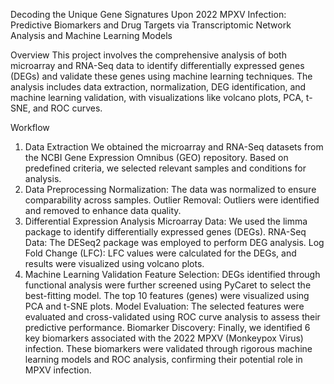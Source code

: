 Decoding the Unique Gene Signatures Upon 2022 MPXV Infection: Predictive Biomarkers and Drug Targets via Transcriptomic Network Analysis and Machine Learning Models

Overview
This project involves the comprehensive analysis of both microarray and RNA-Seq data to identify differentially expressed genes (DEGs) and validate these genes using machine learning techniques. The analysis includes data extraction, normalization, DEG identification, and machine learning validation, with visualizations like volcano plots, PCA, t-SNE, and ROC curves.

Workflow
1. Data Extraction
We obtained the microarray and RNA-Seq datasets from the NCBI Gene Expression Omnibus (GEO) repository.
Based on predefined criteria, we selected relevant samples and conditions for analysis.
2. Data Preprocessing
Normalization: The data was normalized to ensure comparability across samples.
Outlier Removal: Outliers were identified and removed to enhance data quality.
3. Differential Expression Analysis
Microarray Data:
We used the limma package to identify differentially expressed genes (DEGs).
RNA-Seq Data:
The DESeq2 package was employed to perform DEG analysis.
Log Fold Change (LFC):
LFC values were calculated for the DEGs, and results were visualized using volcano plots.
4. Machine Learning Validation
Feature Selection:
DEGs identified through functional analysis were further screened using PyCaret to select the best-fitting model.
The top 10 features (genes) were visualized using PCA and t-SNE plots.
Model Evaluation:
The selected features were evaluated and cross-validated using ROC curve analysis to assess their predictive performance.
Biomarker Discovery:
Finally, we identified 6 key biomarkers associated with the 2022 MPXV (Monkeypox Virus) infection. These biomarkers were validated through rigorous machine learning models and ROC analysis, confirming their potential role in MPXV infection.
